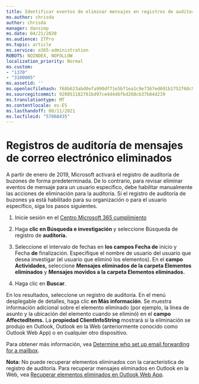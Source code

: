 ```yaml
---
title: Identificar eventos de eliminar mensajes en registros de auditoría
ms.author: chrisda
author: chrisda
manager: dansimp
ms.date: 04/21/2020
ms.audience: ITPro
ms.topic: article
ms.service: o365-administration
ROBOTS: NOINDEX, NOFOLLOW
localization_priority: Normal
ms.custom:
- "1370"
- "3100005"
ms.assetid: ''
ms.openlocfilehash: f68b623abd0efa990df71e5bf1ea1c9e7367ed691b1752f68c971e973922a63d
ms.sourcegitcommit: 920051182781bd97ce4d4d6fbd268cb37b84d239
ms.translationtype: MT
ms.contentlocale: es-ES
ms.lasthandoff: 08/11/2021
ms.locfileid: "57868435"
---
```

# <a name="audit-logs-for-deleted-email-messages"></a>Registros de auditoría de mensajes de correo electrónico eliminados

A partir de enero de 2019, Microsoft activará el registro de auditoría de buzones de forma predeterminada. De lo contrario, para revisar eliminar eventos de mensaje para un usuario específico, debe habilitar manualmente las acciones de eliminación para la auditoría. Si el registro de auditoría de buzones ya está habilitado para su organización o para el usuario específico, siga los pasos siguientes.

1. Inicie sesión en el [Centro Microsoft 365 cumplimiento](https://protection.office.com/)

2. Haga **clic en Búsqueda e investigación** y seleccione Búsqueda de registro de **auditoría.**

3. Seleccione el intervalo de fechas en **los campos Fecha de** inicio y Fecha **de** finalización. Especifique el nombre de usuario del usuario que desea investigar (el usuario que eliminó los elementos). En el **campo Actividades,** seleccione **Mensajes eliminados de la carpeta Elementos eliminados** y **Mensajes movidos a la carpeta Elementos eliminados.**

4. Haga clic en **Buscar**.

En los resultados, seleccione un registro de auditoría. En el menú desplegable de detalles, haga clic **en Más información**. Se muestra información adicional sobre el elemento eliminado (por ejemplo, la línea de asunto y la ubicación del elemento cuando se eliminó) en el **campo AffectedItems.** La **propiedad ClientInfoString** mostrará si la eliminación se produjo en Outlook, Outlook en la Web (anteriormente conocido como Outlook Web App) o en cualquier otro dispositivo.

Para obtener más información, vea [Determine who set up email forwarding for a mailbox](https://docs.microsoft.com/microsoft-365/compliance/auditing-troubleshooting-scenarios#determine-if-a-user-deleted-email-items).

**Nota:** No puede recuperar elementos eliminados con la característica de registro de auditoría. Para recuperar mensajes eliminados en Outlook en la Web, vea [Recuperar elementos eliminados en Outlook Web App](https://support.office.com/article/C3D8FC15-EEEF-4F1C-81DF-E27964B7EDD4).
